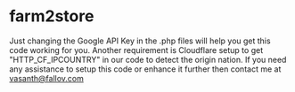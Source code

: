 # farm2store
Just changing the Google API Key in the .php files will help you get this code working for you.
Another requirement is Cloudflare setup to get "HTTP_CF_IPCOUNTRY" in our code to detect the origin nation.
If you need any assistance to setup this code or enhance it further then contact me at vasanth@fallov.com
